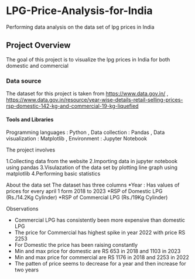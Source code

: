 # LPG-Price-Analysis-for-India
Performing data analysis on the data set of lpg prices in India
## Project Overview
The goal of this project is to visualize the lpg prices in India for both domestic and commercial
### Data source
The dataset for this project is taken from
https://www.data.gov.in/ , 
https://www.data.gov.in/resource/year-wise-details-retail-selling-prices-rsp-domestic-142-kg-and-commercial-19-kg-liquefied
#### Tools and Libraries
Programming languages : Python , 
Data collection : Pandas , 
Data visualization : Matplotlib , 
Environment : Jupyter Notebook

The project involves 

1.Collecting data from the website 
2.Importing data in jupyter notebook using pandas
3.Visulazation of the data set by plotting line graph using matplotlib
4.Performing basic statistics 

About the data set
The dataset has three columns
*Year : Has values of prices for every april 1 form 2018 to 2023
*RSP of Domestic LPG (Rs./14.2Kg Cylinder) 
*RSP of Commercial LPG (Rs./19Kg Cylinder)

Observations
* Commercial LPG has consistently been more expensive than domestic LPG
* The price for Commercial has highest spike in year 2022 with price RS 2253
* For Domestic the price has been raising constantly
* Min and max price for domestic are RS 653 in 2018 and 1103 in 2023
* Min and max price for commercial are RS 1176 in 2018 and 2253 in 2022
* The patten of price seems to decrease for a year and then increase for two years 
  
